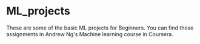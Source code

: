 # ML_projects

These are some of the basic ML projects for Beginners. You can find these assignments in Andrew Ng's Machine learning course in Coursera.

